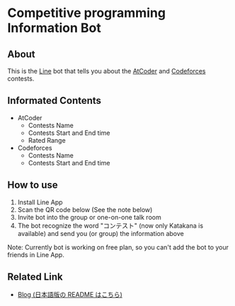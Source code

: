 # Competitive programming Information Bot

## About
This is the [Line](https://line.me/ja/) bot that tells you about the [AtCoder](https://atcoder.jp/?lang=ja) and [Codeforces](https://codeforces.com/) contests.

## Informated Contents
- AtCoder
  - Contests Name
  - Contests Start and End time
  - Rated Range
- Codeforces
  - Contests Name
  - Contests Start and End time

## How to use
1. Install Line App
2. Scan the QR code below (See the note below)
3. Invite bot into the group or one-on-one talk room
4. The bot recognize the word "コンテスト" (now only Katakana is available) and send you (or group) the information above

Note: Currently bot is working on free plan, so you can't add the bot to your friends in Line App.

## Related Link  
- [Blog (日本語版の README はこちら)](https://granddaifuku.hatenablog.com/entry/2020/01/22/210601)
